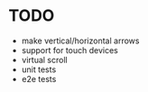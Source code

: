 # TODO

- make vertical/horizontal arrows
- support for touch devices
- virtual scroll
- unit tests
- e2e tests
